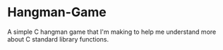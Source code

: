 # Hangman-Game
A simple C hangman game that I'm making to help me understand more about C standard library functions.
